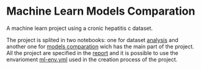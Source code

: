 # Machine Learn Models Comparation
A machine learn project using a cronic hepatitis c dataset.

The project is splited in two notebooks: one for dataset [analysis](https://github.com/tassomoraes/ml-hepatitis/blob/master/Analise%20-%20Hepatite%20Dataset.ipynb) and another one for [models comparation](https://github.com/tassomoraes/ml-hepatitis/blob/master/Modelos%20-%20Hepatite.ipynb) wich has the main part of the project.
All the project are specified in the [report](https://github.com/tassomoraes/ml-hepatitis/blob/master/Relat%C3%B3rio.pdf) and it is possible to use the envarioment [ml-env.yml](https://github.com/tassomoraes/ml-hepatitis/blob/master/ml-env.yml) used in the creation process of the project.
